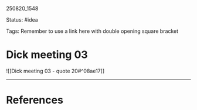 
250820_1548

Status: #idea

Tags:
Remember to use a link here with double opening square bracket
# Dick meeting 03

![[Dick meeting 03 - quote 20#^08ae17]]

---
# References